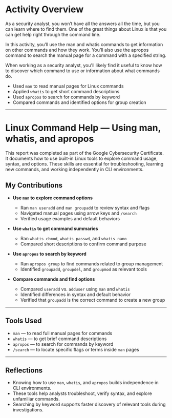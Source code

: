 # Activity Overview
As a security analyst, you won’t have all the answers all the time, but you can learn where to find them. One of the great things about Linux is that you can get help right through the command line.

In this activity, you’ll use the man and whatis commands to get information on other commands and how they work. You’ll also use the apropos command to search the manual page for a command with a specified string.

When working as a security analyst, you'll likely find it useful to know how to discover which command to use or information about what commands do.

- Used `man` to read manual pages for Linux commands  
- Applied `whatis` to get short command descriptions  
- Used `apropos` to search for commands by keyword  
- Compared commands and identified options for group creation  

---

# Linux Command Help — Using man, whatis, and apropos

This report was completed as part of the Google Cybersecurity Certificate. It documents how to use built-in Linux tools to explore command usage, syntax, and options. These skills are essential for troubleshooting, learning new commands, and working independently in CLI environments.

## My Contributions

- **Use `man` to explore command options**
  - Ran `man useradd` and `man groupadd` to review syntax and flags  
  - Navigated manual pages using arrow keys and `/search`  
  - Verified usage examples and default behaviors

- **Use `whatis` to get command summaries**
  - Ran `whatis chmod`, `whatis passwd`, and `whatis nano`  
  - Compared short descriptions to confirm command purpose

- **Use `apropos` to search by keyword**
  - Ran `apropos group` to find commands related to group management  
  - Identified `groupadd`, `groupdel`, and `groupmod` as relevant tools

- **Compare commands and find options**
  - Compared `useradd` vs. `adduser` using `man` and `whatis`  
  - Identified differences in syntax and default behavior  
  - Verified that `groupadd` is the correct command to create a new group

---

## Tools Used

- `man` — to read full manual pages for commands  
- `whatis` — to get brief command descriptions  
- `apropos` — to search for commands by keyword  
- `/search` — to locate specific flags or terms inside `man` pages  

---

## Reflections

- Knowing how to use `man`, `whatis`, and `apropos` builds independence in CLI environments.  
- These tools help analysts troubleshoot, verify syntax, and explore unfamiliar commands.  
- Searching by keyword supports faster discovery of relevant tools during investigations.
